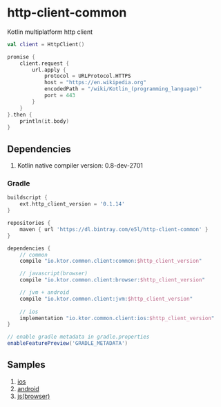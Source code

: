 # http-client-common
Kotlin multiplatform http client

```kotlin
val client = HttpClient()

promise {
    client.request {
        url.apply {
            protocol = URLProtocol.HTTPS
            host = "https://en.wikipedia.org"
            encodedPath = "/wiki/Kotlin_(programming_language)"
            port = 443
        }
    }
}.then {
    println(it.body)
}
```

## Dependencies

1. Kotlin native compiler version: 0.8-dev-2701

### Gradle
```groovy
buildscript {
    ext.http_client_version = '0.1.14'
}

repositories {
    maven { url 'https://dl.bintray.com/e5l/http-client-common' }
}

dependencies {
    // common
    compile "io.ktor.common.client:common:$http_client_version"

    // javascript(browser)
    compile "io.ktor.common.client:browser:$http_client_version"

    // jvm + android
    compile "io.ktor.common.client:jvm:$http_client_version"
    
    // ios
    implementation "io.ktor.common.client:ios:$http_client_version"
}
```

```groovy
// enable gradle metadata in gradle.properties
enableFeaturePreview('GRADLE_METADATA')
```

## Samples
1. [ios](samples/ios-test-application)
2. [android](samples/android-test-application)
3. [js(browser)](samples/web-test-application)
